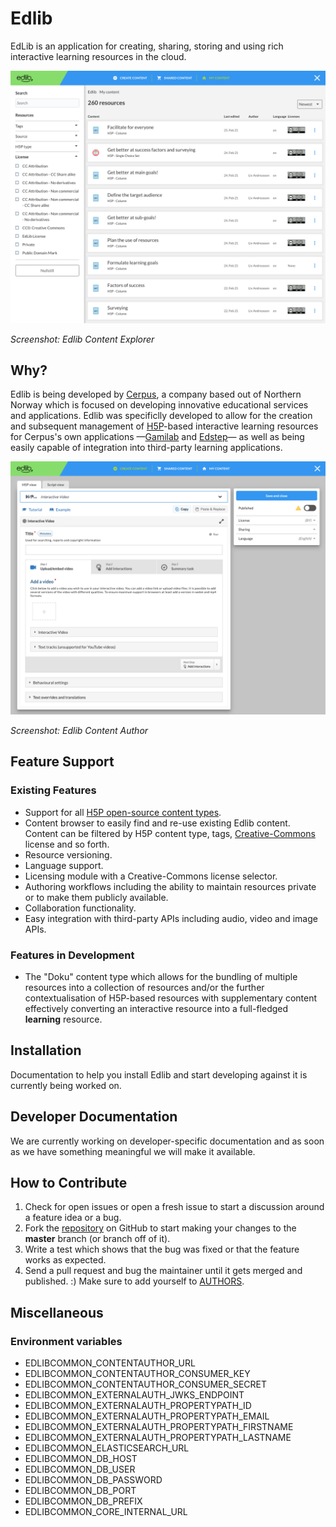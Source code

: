 # Edlib

EdLib is an application for creating, sharing, storing and using rich interactive learning resources in the cloud.

<img src="https://github.com/cerpus/Edlib/blob/master/sourcecode/docs/docs.edlib.com/static/img/edlib-content-explorer.png" alt="Edlib Content Explorer" width="800">

*Screenshot: Edlib Content Explorer*

## Why?

Edlib is being developed by [Cerpus](https://cerpus.com/), a company based out of Northern Norway which is focused on developing innovative educational services and applications. Edlib was specificlly developed to allow for the creation and subsequent management of [H5P](https://h5p.org/)-based interactive learning resources for Cerpus's own applications &mdash;[Gamilab](https://gamilab.com/) and [Edstep](https://edstep.com/)&mdash; as well as being easily capable of integration into third-party learning applications. 

<img src="https://github.com/cerpus/Edlib/blob/master/sourcecode/docs/docs.edlib.com/static/img/edlib-content-author.png" alt="Edlib Content Author" width="800">

*Screenshot: Edlib Content Author*

## Feature Support

### Existing Features

* Support for all [H5P open-source content types](https://h5p.org/content-types-and-applications).
* Content browser to easily find and re-use existing Edlib content. Content can be filtered by H5P content type, tags, [Creative-Commons](https://creativecommons.org/) license and so forth.
* Resource versioning.
* Language support.
* Licensing module with a Creative-Commons license selector.
* Authoring workflows including the ability to maintain resources private or to make them publicly available.
* Collaboration functionality.
* Easy integration with third-party APIs including audio, video and image APIs.

### Features in Development

* The &quot;Doku&quot; content type which allows for the bundling of multiple resources into a collection of resources and/or the further contextualisation of H5P-based resources with supplementary content effectively converting an interactive resource into a full-fledged **learning** resource. 

## Installation

Documentation to help you install Edlib and start developing against it is currently being worked on.

## Developer Documentation

We are currently working on developer-specific documentation and as soon as we have something meaningful we will make it available. 

## How to Contribute

1. Check for open issues or open a fresh issue to start a discussion around a feature idea or a bug.
2. Fork the [repository](https://github.com/cerpus/Edlib) on GitHub to start making your changes to the **master** branch (or branch off of it).
3. Write a test which shows that the bug was fixed or that the feature works as expected.
4. Send a pull request and bug the maintainer until it gets merged and published. :) Make sure to add yourself to [AUTHORS](https://github.com/cerpus/Edlib/blob/master/AUTHORS.md).

## Miscellaneous

### Environment variables

- EDLIBCOMMON_CONTENTAUTHOR_URL
- EDLIBCOMMON_CONTENTAUTHOR_CONSUMER_KEY
- EDLIBCOMMON_CONTENTAUTHOR_CONSUMER_SECRET
- EDLIBCOMMON_EXTERNALAUTH_JWKS_ENDPOINT
- EDLIBCOMMON_EXTERNALAUTH_PROPERTYPATH_ID
- EDLIBCOMMON_EXTERNALAUTH_PROPERTYPATH_EMAIL
- EDLIBCOMMON_EXTERNALAUTH_PROPERTYPATH_FIRSTNAME
- EDLIBCOMMON_EXTERNALAUTH_PROPERTYPATH_LASTNAME
- EDLIBCOMMON_ELASTICSEARCH_URL
- EDLIBCOMMON_DB_HOST
- EDLIBCOMMON_DB_USER
- EDLIBCOMMON_DB_PASSWORD
- EDLIBCOMMON_DB_PORT
- EDLIBCOMMON_DB_PREFIX
- EDLIBCOMMON_CORE_INTERNAL_URL
